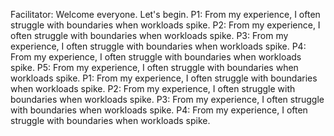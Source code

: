 Facilitator: Welcome everyone. Let's begin.
P1: From my experience, I often struggle with boundaries when workloads spike.
P2: From my experience, I often struggle with boundaries when workloads spike.
P3: From my experience, I often struggle with boundaries when workloads spike.
P4: From my experience, I often struggle with boundaries when workloads spike.
P5: From my experience, I often struggle with boundaries when workloads spike.
P1: From my experience, I often struggle with boundaries when workloads spike.
P2: From my experience, I often struggle with boundaries when workloads spike.
P3: From my experience, I often struggle with boundaries when workloads spike.
P4: From my experience, I often struggle with boundaries when workloads spike.